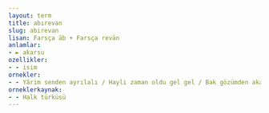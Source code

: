 ```yaml
---
layout: term
title: abırevan
slug: abirevan
lisan: Farsça āb + Farsça revān
anlamlar:
- ► akarsu
ozellikler:
- - isim
ornekler:
- - Yârim senden ayrılalı / Hayli zaman oldu gel gel / Bak gözümden akan yaşa / Abırevan oldu gel gel
orneklerkaynak:
- - Halk türküsü
---
```

